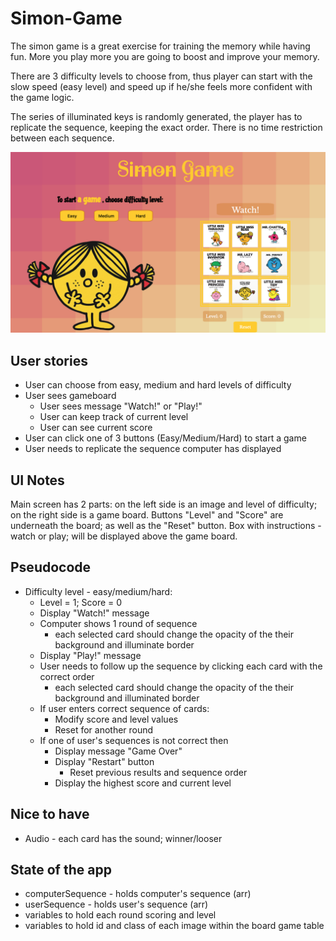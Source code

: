 # Simon-Game
The simon game is a great exercise for training the memory while having fun. More you play more you are going to boost and improve your memory. 

There are 3 difficulty levels to choose from, thus player can start with the slow speed (easy level) and speed up if he/she feels more confident with the game logic. 

The series of illuminated keys is randomly generated, the player has to replicate the sequence, keeping the exact order. There is no time restriction between each sequence. 

![ScreenShot](/img/screenshot.png)

## User stories
* User can choose from easy, medium and hard levels of difficulty
* User sees gameboard
  * User sees message "Watch!" or "Play!"
  * User can keep track of current level 
  * User can see current score 
* User can click one of 3 buttons (Easy/Medium/Hard) to start a game
* User needs to replicate the sequence computer has displayed

## UI Notes
Main screen has 2 parts: on the left side is an image and level of difficulty; on the right side is a game board. Buttons "Level" and "Score" are underneath the board; as well as the "Reset" button. Box with instructions - watch or play; will be displayed above the game board.

## Pseudocode
* Difficulty level - easy/medium/hard:
    * Level = 1; Score = 0
    * Display "Watch!" message
    * Computer shows 1 round of sequence 
        * each selected card should change the opacity of the their background and illuminate border
    * Display "Play!" message
    * User needs to follow up the sequence by clicking each card with the correct order
        * each selected card should change the opacity of the their background and illuminated border
    * If user enters correct sequence of cards:
        * Modify score and level values
        * Reset for another round
    * If one of user's sequences is not correct then
        * Display message "Game Over"
        * Display "Restart" button
          * Reset previous results and sequence order
        * Display the highest score and current level
        
## Nice to have
* Audio - each card has the sound; winner/looser 

## State of the app
* computerSequence - holds computer's sequence (arr)
* userSequence - holds user's sequence (arr)
* variables to hold each round scoring and level 
* variables to hold id and class of each image within the board game table

